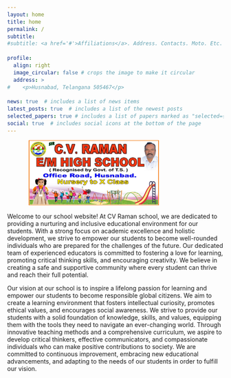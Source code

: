 ```yaml
---
layout: home
title: home
permalink: /
subtitle: 
#subtitle: <a href='#'>Affiliations</a>. Address. Contacts. Moto. Etc.

profile:
  align: right
  image_circular: false # crops the image to make it circular
  address: >
#    <p>Husnabad, Telangana 505467</p>

news: true  # includes a list of news items
latest_posts: true  # includes a list of the newest posts
selected_papers: true # includes a list of papers marked as "selected={true}"
social: true  # includes social icons at the bottom of the page
---
```


<div>
<img src="assets/custom_images/landing_page.png" width="60%" style="margin-left:10%; margin-right:10%">
</div>


Welcome to our school website! At CV Raman school, we are dedicated to providing a nurturing and inclusive educational environment for our students. With a strong focus on academic excellence and holistic development, we strive to empower our students to become well-rounded individuals who are prepared for the challenges of the future. Our dedicated team of experienced educators is committed to fostering a love for learning, promoting critical thinking skills, and encouraging creativity. We believe in creating a safe and supportive community where every student can thrive and reach their full potential. 

Our vision at our school is to inspire a lifelong passion for learning and empower our students to become responsible global citizens. We aim to create a learning environment that fosters intellectual curiosity, promotes ethical values, and encourages social awareness. We strive to provide our students with a solid foundation of knowledge, skills, and values, equipping them with the tools they need to navigate an ever-changing world. Through innovative teaching methods and a comprehensive curriculum, we aspire to develop critical thinkers, effective communicators, and compassionate individuals who can make positive contributions to society. We are committed to continuous improvement, embracing new educational advancements, and adapting to the needs of our students in order to fulfill our vision.

